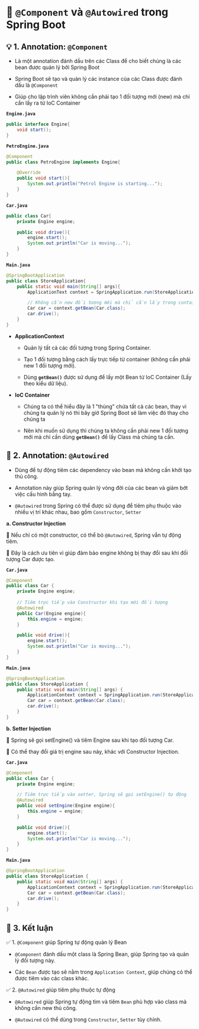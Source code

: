 # 🌱 `@Component` và `@Autowired` trong Spring Boot
## **💡 1. Annotation: `@Component`**
- Là một annotation đánh dấu trên các Class để cho biết chúng là các bean được quản lý bởi Spring Boot

- Spring Boot sẽ tạo và quản lý các instance của các Class được đánh dấu là `@Component`

- Giúp cho lập trình viên không cần phải tạo 1 đối tượng mới (new) mà chỉ cần lấy ra từ IoC Container

**`Engine.java`**
```java
public interface Engine{
    void start();
}
```
**`PetroEngine.java`**
```java
@Component
public class PetroEngine implements Engine{

    @Override
    public void start(){
        System.out.println("Petrol Engine is starting...");
    }
}
```
**`Car.java`**
```java
public class Car{
    private Engine engine;

    public void drive(){
        engine.start();
        System.out.println("Car is moving...");
    }
}
```
**`Main.java`**
```java
@SpringBootApplication
public class StoreApplication{
	public static void main(String[] args){
		ApplicationText context = SpringApplication.run(StoreApplication.class, args);

        // Không cần new đối tượng mới mà chỉ cần lấy trong container
		Car car = context.getBean(Car.class);
        car.drive();
	}
}

```

- **ApplicationContext**
    - Quản lý tất cả các đối tượng trong Spring Container.

    - Tạo 1 đối tượng bằng cách lấy trực tiếp từ container (không cần phải new 1 đối tượng mới).

    - Dùng **`getBean()`** được sử dụng để lấy một Bean từ IoC Container (Lấy theo kiểu dữ liệu).

- **IoC Container**
    - Chúng ta có thể hiểu đây là 1 "thùng" chứa tất cả các bean, thay vì chúng ta quản lý nó thì bây giờ Spring Boot sẽ làm việc đó thay cho chúng ta

    - Nên khi muốn sử dụng thì chúng ta không cần phải new 1 đối tượng mới mà chỉ cần dùng **`getBean()`** để lấy Class mà chúng ta cần. 

## **🌿 2. Annotation: `@Autowired`**
- Dùng để tự động tiêm các dependency vào bean mà không cần khởi tạo thủ công.

- Annotation này giúp Spring quản lý vòng đời của các bean và giảm bớt việc cấu hình bằng tay.

- `@Autowired` trong Spring có thể được sử dụng để tiêm phụ thuộc vào nhiều vị trí khác nhau, bao gồm `Constructor`, `Setter`

**a. Constructor Injection**

🔹 Nếu chỉ có một constructor, có thể bỏ `@Autowired`, Spring vẫn tự động tiêm.

🔹 Đây là cách ưu tiên vì giúp đảm bảo engine không bị thay đổi sau khi đối tượng Car được tạo.

**`Car.java`**
```java
@Component
public class Car {
    private Engine engine;
    
    // Tiêm trực tiếp vào Constructor khi tạo mới đối tượng
    @Autowired
    public Car(Engine engine){
        this.engine = engine;
    }

    public void drive(){
        engine.start();
        System.out.println("Car is moving...");
    }
}
```
**`Main.java`**
```java
@SpringBootApplication
public class StoreApplication {
	public static void main(String[] args) {
		ApplicationContext context = SpringApplication.run(StoreApplication.class, args);
		Car car = context.getBean(Car.class);
		car.drive();
	}
}
```
**b. Setter Injection**

🔹 Spring sẽ gọi setEngine() và tiêm Engine sau khi tạo đối tượng Car.

🔹 Có thể thay đổi giá trị engine sau này, khác với Constructor Injection.

**`Car.java`**
```java
@Component
public class Car {
    private Engine engine;

    // Tiêm trực tiếp vào setter, Spring sẽ gọi setEngine() tự động
    @Autowired
    public void setEngine(Engine engine){
        this.engine = engine;
    }

    public void drive(){
        engine.start();
        System.out.println("Car is moving...");
    }
}
```
**`Main.java`**
```java
@SpringBootApplication
public class StoreApplication {
	public static void main(String[] args) {
		ApplicationContext context = SpringApplication.run(StoreApplication.class, args);
		Car car = context.getBean(Car.class);
		car.drive();
	}
}
```
## **🌟 3. Kết luận**
✅ 1. `@Component` giúp Spring tự động quản lý Bean
- `@Component` đánh dấu một class là Spring Bean, giúp Spring tạo và quản lý đối tượng này.

- Các `Bean` được tạo sẽ nằm trong `Application Context`, giúp chúng có thể được tiêm vào các class khác.

✅ 2. `@Autowired` giúp tiêm phụ thuộc tự động
- `@Autowired` giúp Spring tự động tìm và tiêm `Bean` phù hợp vào class mà không cần new thủ công.

- `@Autowired` có thể dùng trong `Constructor`, `Setter` tùy chỉnh.

